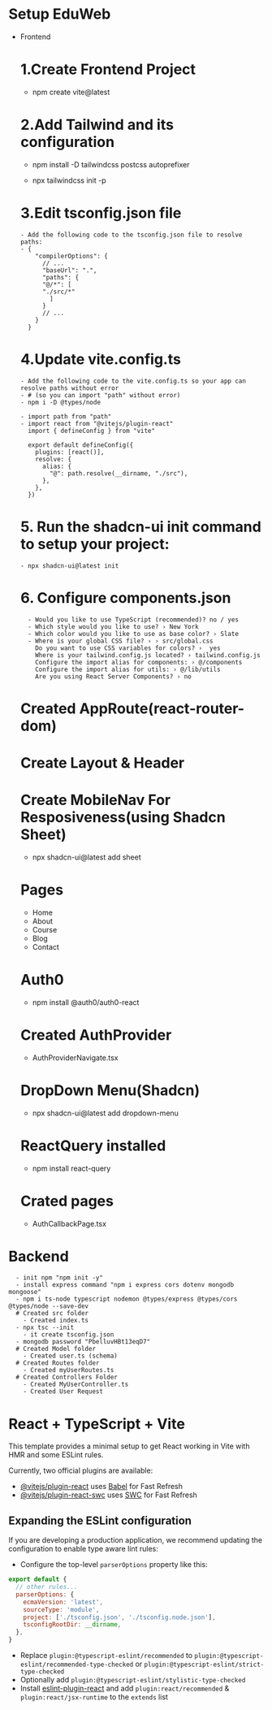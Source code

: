 # Setup EduWeb
  - Frontend
    # 1.Create Frontend Project
      - npm create vite@latest
    # 2.Add Tailwind and its configuration
      - npm install -D tailwindcss postcss autoprefixer

      - npx tailwindcss init -p
    # 3.Edit tsconfig.json file
        - Add the following code to the tsconfig.json file to resolve paths:
        - {
            "compilerOptions": {
              // ...
              "baseUrl": ".",
              "paths": {
              "@/*": [
              "./src/*"
                ]
              }
              // ...
            }
          }
    # 4.Update vite.config.ts
        - Add the following code to the vite.config.ts so your app can resolve paths without error
        - # (so you can import "path" without error)
        - npm i -D @types/node

        - import path from "path"
        - import react from "@vitejs/plugin-react"
          import { defineConfig } from "vite"

          export default defineConfig({
            plugins: [react()],
            resolve: {
              alias: {
                "@": path.resolve(__dirname, "./src"),
              },
            },
          })
    # 5. Run the shadcn-ui init command to setup  your project:
        - npx shadcn-ui@latest init

    # 6. Configure components.json
          - Would you like to use TypeScript (recommended)? no / yes
          - Which style would you like to use? › New York
          - Which color would you like to use as base color? › Slate
          - Where is your global CSS file? › › src/global.css
            Do you want to use CSS variables for colors? ›  yes
            Where is your tailwind.config.js located? › tailwind.config.js
            Configure the import alias for components: › @/components
            Configure the import alias for utils: › @/lib/utils
            Are you using React Server Components? › no 

    # Created AppRoute(react-router-dom)
    # Create Layout & Header
    # Create MobileNav For Resposiveness(using Shadcn Sheet)
      - npx shadcn-ui@latest add sheet
    # Pages
      - Home
      - About 
      - Course
      - Blog
      - Contact 
    # Auth0
      - npm install @auth0/auth0-react
    # Created AuthProvider
      - AuthProviderNavigate.tsx
    # DropDown Menu(Shadcn) 
      - npx shadcn-ui@latest add dropdown-menu
    # ReactQuery installed
      - npm install react-query
    # Crated pages
      - AuthCallbackPage.tsx

      
  # Backend
      - init npm "npm init -y"
      - install express command "npm i express cors dotenv mongodb mongoose"
      - npm i ts-node typescript nodemon @types/express @types/cors @types/node --save-dev
      # Created src folder
        - Created index.ts
      - npx tsc --init
        - it create tsconfig.json
      - mongodb password "PbelluvHBt13eqD7"
      # Created Model folder
        - Created user.ts (schema)
      # Created Routes folder
        - Created myUserRoutes.ts
      # Created Controllers Folder
        - Created MyUserController.ts
        - Created User Request







# React + TypeScript + Vite

This template provides a minimal setup to get React working in Vite with HMR and some ESLint rules.

Currently, two official plugins are available:

- [@vitejs/plugin-react](https://github.com/vitejs/vite-plugin-react/blob/main/packages/plugin-react/README.md) uses [Babel](https://babeljs.io/) for Fast Refresh
- [@vitejs/plugin-react-swc](https://github.com/vitejs/vite-plugin-react-swc) uses [SWC](https://swc.rs/) for Fast Refresh

## Expanding the ESLint configuration

If you are developing a production application, we recommend updating the configuration to enable type aware lint rules:

- Configure the top-level `parserOptions` property like this:

```js
export default {
  // other rules...
  parserOptions: {
    ecmaVersion: 'latest',
    sourceType: 'module',
    project: ['./tsconfig.json', './tsconfig.node.json'],
    tsconfigRootDir: __dirname,
  },
}
```

- Replace `plugin:@typescript-eslint/recommended` to `plugin:@typescript-eslint/recommended-type-checked` or `plugin:@typescript-eslint/strict-type-checked`
- Optionally add `plugin:@typescript-eslint/stylistic-type-checked`
- Install [eslint-plugin-react](https://github.com/jsx-eslint/eslint-plugin-react) and add `plugin:react/recommended` & `plugin:react/jsx-runtime` to the `extends` list
